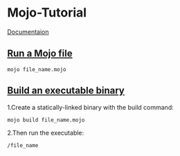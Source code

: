 # Mojo-Tutorial

[Documentaion](https://docs.modular.com/mojo/programming-manual.html)

## [Run a Mojo file](https://docs.modular.com/mojo/manual/get-started/hello-world.html#run-a-mojo-file)

```
mojo file_name.mojo
```

## [Build an executable binary](https://docs.modular.com/mojo/manual/get-started/hello-world.html#build-an-executable-binary)

1.Create a statically-linked binary with the build command:

```
mojo build file_name.mojo
```

2.Then run the executable:

```
/file_name
```
